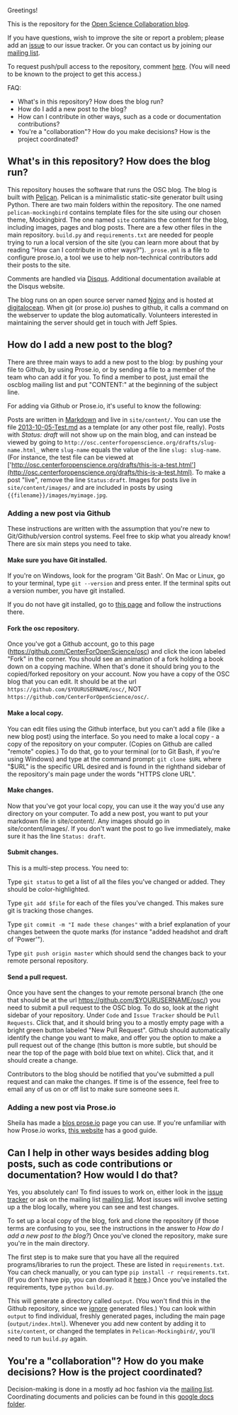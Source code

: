 Greetings!

This is the repository for the [Open Science Collaboration blog](http://osc.centerforopenscience.org/pages/about.html).

If you have questions, wish to improve the site or report a problem; please add an [issue](https://github.com/CenterForOpenScience/osc/issues) to our issue tracker.  Or you can contact us by joining our [mailing list](https://groups.google.com/forum/#!forum/oscblog).

To request push/pull access to the repository, comment [here](https://github.com/CenterForOpenScience/osc/issues/8).  (You will need to be known to the project to get this access.)

FAQ:

* What's in this repository?  How does the blog run?
* How do I add a new post to the blog?
* How can I contribute in other ways, such as a code or documentation contributions?
* You're a "collaboration"?  How do you make decisions?  How is the project coordinated?

## What's in this repository?  How does the blog run?

This repository houses the software that runs the OSC blog.  The blog is built with [Pelican](http://blog.getpelican.com/).  Pelican is a minimalistic static-site generator built using Python.  There are two main folders within the repository.  The one named `pelican-mockingbird` contains template files for the site using our chosen theme, Mockingbird.  The one named `site` contains the content for the blog, including images, pages and blog posts.  There are a few other files in the main repository.  `build.py` and `requirements.txt` are needed for people trying to run a local version of the site (you can learn more about that by reading "How can I contribute in other ways?"). `_prose.yml` is a file to configure prose.io, a tool we use to help non-technical contributors add their posts to the site.

Comments are handled via [Disqus](http://disqus.com/). Additional documentation available at the Disqus website.

The blog runs on an open source server named [Nginx](http://wiki.nginx.org/Main) and is hosted at [digitalocean](https://www.digitalocean.com/).  When git (or prose.io) pushes to github, it calls a command on the webserver to update the blog automatically.  Volunteers interested in maintaining the server should get in touch with Jeff Spies.

## How do I add a new post to the blog?

There are three main ways to add a new post to the blog: by pushing your file to Github, by using Prose.io, or by sending a file to a member of the team who can add it for you.  To find a member to post, just email the oscblog mailing list and put "CONTENT:" at the beginning of the subject line.

For adding via Github or Prose.io, it's useful to know the following:

Posts are written in [Markdown](http://daringfireball.net/projects/markdown/) and live in `site/content/`.  You can use the file [2013-10-05-Test.md](https://github.com/CenterForOpenScience/osc/blob/master/site/content/2013-10-05-Test.md) as a template (or any other post file, really).  Posts with _Status: draft_ will not show up on the main blog, and can instead be viewed by going to `http://osc.centerforopenscience.org/drafts/slug-name.html_` where `slug-name` equals the value of the line `slug: slug-name`.  (For instance, the test file can be viewed at ['http://osc.centerforopenscience.org/drafts/this-is-a-test.html'](http://osc.centerforopenscience.org/drafts/this-is-a-test.html).  To make a post "live", remove the line `Status:draft`.  Images for posts live in 
`site/content/images/` and are included in posts by using `{{filename}}/images/myimage.jpg`.

### Adding a new post via Github

These instructions are written with the assumption that you're new to Git/Github/version control systems.  Feel free to skip what you already know!  There are six main steps you need to take.

#### Make sure you have Git installed.

If you're on Windows, look for the program 'Git Bash'.  On Mac or Linux, go to your terminal, type `git --version` and press enter.  If the terminal spits out a version number, you have git installed.

If you do not have git installed, go to [this page](https://openhatch.org/wiki/Open_Source_Comes_to_Campus/Harvard/Laptop_setup#Goal_.233:_install_git) and follow the instructions there.

#### Fork the osc repository.

Once you've got a Github account, go to this page (<https://github.com/CenterForOpenScience/osc>) and click the icon labeled "Fork" in the corner.  You should see an animation of a fork holding a book down on a copying machine.  When that's done it should bring you to the copied/forked repository on your account.  Now you have a copy of the OSC blog that you can edit.  It should be at the url `https://github.com/$YOURUSERNAME/osc/`, NOT `https://github.com/CenterForOpenScience/osc/`.

#### Make a local copy.

You can edit files using the Github interface, but you can't add a file (like a new blog post) using the interface.  So you need to make a local copy - a copy of the repository on your computer.  (Copies on Github are called "remote" copies.)  To do that, go to your terminal (or to Git Bash, if you're using Windows) and type at the command prompt: `git clone $URL` where "$URL" is the specific URL desired and is found in the righthand sidebar of the repository's main page under the words "HTTPS clone URL".

#### Make changes.

Now that you've got your local copy, you can use it the way you'd use any directory on your computer.  To add a new post, you want to put your markdown file in site/content/.  Any images should go in site/content/images/.  If you don't want the post to go live immediately, make sure it has the line `Status: draft`. 

#### Submit changes.

This is a multi-step process.  You need to:

Type `git status` to get a list of all the files you've changed or added.  They should be color-highlighted.

Type `git add $file` for each of the files you've changed.  This makes sure git is tracking those changes.

Type `git commit -m "I made these changes"` with a brief explanation of your changes between the quote marks (for instance "added headshot and draft of 'Power'").

Type `git push origin master` which should send the changes back to your remote personal repository.

#### Send a pull request.

Once you have sent the changes to your remote personal branch (the one that should be at the url <https://github.com/$YOURUSERNAME/osc/>) you need to submit a pull request to the OSC blog.  To do so, look at the right sidebar of your repository. Under `Code` and `Issue Tracker` should be `Pull Requests`.  Click that, and it should bring you to a mostly empty page with a bright green button labeled "New Pull Request".  Github should automatically identify the change you want to make, and offer you the option to make a pull request out of the change (this button is more subtle, but should be near the top of the page with bold blue text on white).  Click that, and it should create a change.

Contributors to the blog should be notified that you've submitted a pull request and can make the changes.  If time is of the essence, feel free to email any of us on or off list to make sure someone sees it.
  
### Adding a new post via Prose.io

Sheila has made a [blos prose.io](http://prose.io/#CenterForOpenScience/osc) page you can use.  If you're unfamiliar with how Prose.io works, [this website](http://developmentseed.org/blog/2012/june/25/prose-a-content-editor-for-github/) has a good guide.

## Can I help in other ways besides adding blog posts, such as code contributions or documentation?  How would I do that?

Yes, you absolutely can!  To find issues to work on, either look in the [issue tracker](https://github.com/CenterForOpenScience/osc/issues) or ask on the mailing list [mailing list](https://groups.google.com/forum/#!forum/oscblog).  Most issues will involve setting up a the blog locally, where you can see and test changes.

To set up a local copy of the blog, fork and clone the repository (if those terms are confusing to you, see the instructions in the answer to _How do I add a new post to the blog?_)  Once you've cloned the repository, make sure you're in the main directory.

The first step is to make sure that you have all the required programs/libraries to run the project.  These are listed in `requirements.txt`.  You can check manually, or you can type `pip install -r requirements.txt`.  (If you don't have pip, you can download it [here](http://www.pip-installer.org/en/latest/installing.html).)  Once you've installed the requirements, type `python build.py`.

This will generate a directory called `output`.  (You won't find this in the Github repository, since we [ignore](https://help.github.com/articles/ignoring-files) generated files.)  You can look within `output` to find individual, freshly generated pages, including the main page (`output/index.html`).  Whenever you add new content by adding it to `site/content`, or changed the templates in `Pelican-Mockingbird/`, you'll need to run `build.py` again.

## You're a "collaboration"?  How do you make decisions?  How is the project coordinated?

Decision-making is done in a mostly ad hoc fashion via the [mailing list](https://groups.google.com/forum/#!forum/oscblog).  Coordinating documents and policies can be found in this [google docs folder](https://drive.google.com/?tab=mo&authuser=0#folders/0B0wYQQnuuHxJOUJkWW53XzlPYnc).  




